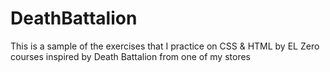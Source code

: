 # DeathBattalion
This is a sample of the exercises that I practice on CSS &amp; HTML by EL Zero courses inspired by Death Battalion from one of my stores

